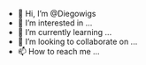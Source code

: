 - 👋 Hi, I’m @Diegowigs
- 👀 I’m interested in ...
- 🌱 I’m currently learning ...
- 💞️ I’m looking to collaborate on ...
- 📫 How to reach me ...

<!---
Diegowigs/Diegowigs is a ✨ special ✨ repository because its `README.md` (this file) appears on your GitHub profile.
You can click the Preview link to take a look at your changes.
--->
